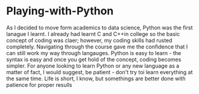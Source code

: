 # Playing-with-Python
As I decided to move form academics to data science, Python was the first lanague I learnt.
I already had learnt C and C++in college so the basic concept of coding was claer; however, my coding skills had rusted completely. Navigating through the course gave me the confidence that I can still work my way through langauges.
Python is easy to learn - the syntax is easy and once you get hold of the concept, coding becomes simpler.
For anyone looking to learn Python or any new language as a matter of fact, I would suggest, be patient - don't try toi learn everything at the same time. 
Life is short, I know, but somethings are better done with patience for proper resulls
